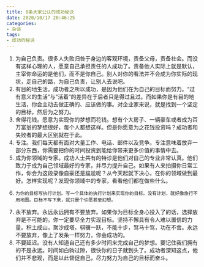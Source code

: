 ```yaml
---
title: 8条大家公认的成功秘诀
date: 2020/10/17 20:46:25
categories: 
- 杂谈
tags:
- 成功的秘诀
---
```

 1. 为自己负责。很多人失败归咎于身边的客观环境，责备父母，责备社会。而没有这样心理的人，愿意自己承担责任的人成功了。责备他人实际上就是默认，主宰你命运的是他们，而不是你自己。别人对你的看法并不会成为你实际的现状，走自己的路，为自己负责，让别人去说吧。
 2. 有目的地生活。成功者之所以成功，是因为他们在为自己的目标而努力。“过有意义的生活”与“活着”的差异在于后者只是得过且过。而如果你是有目的地生活，你会主动去做正确的、应该做的事。对企业家来说，就是找到一个坚定的目标，然后为之努力。
 3.  舍得花钱。愿意为实现你的梦想而花钱。想有个大房子、一辆豪车或者成为百万富翁的梦想很好，每个人都想这样。但是你愿意为之花钱投资吗？成功者和失败者的最大区别就在于此。
 4. 专注。我们每天都有面对大量工作、电话、邮件以及竞争。专注意味着放弃一部分东西，你需要把你的时间投资到能给你带来更多价值的事情中去。
 5.  成为你领域的专家。成功人士共有的特诊是他们对自己的专业非常认真。他们致力于成为自己领域最好的专家，并尽力提升自己。如果有人来拍摄你日常工作，你会为这段录像自豪还是尴尬呢？从今天起就下决心，在你的领域做到最好。怎样实现呢？发现你领域中的专家，看看他们都在做些什么。
 6. 	为你的目标写执行计划。写一个具体的执行计划来实现你的目标。没有计划，就好像旅行不用地图。目标不写下来，就只是个许愿甚至幻想。
 7.  永不放弃。永远永远拥有不要放弃。如果你为目标全身心投入了的话，选择放弃是不可能的。你一定要尽全力实现目标。坚持不懈具有令人难以置信的力量。积土成山，聚沙成塔，骐骥一跃，不能十步，驽马十驾，功在不舍。永远不要放弃，像上了发条一样努力，你会成功的。
 8. 不要延迟。没有人知道自己还有多少时间来完成自己的梦想。要记住我们拥有的不是永远。时间如白驹过隙，很快你的日子就到头了。成功者深知这点，他们并不悲观，而是以此督促自己，尽力努力为自己的目标而奋斗。
